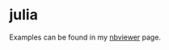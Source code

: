 julia
=====
Examples can be found in my [nbviewer](http://nbviewer.ipython.org/github/huyaodong7/juliaLang/tree/master/) page.
